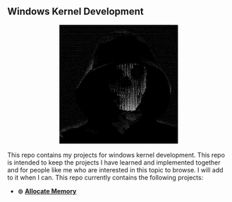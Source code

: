 ## Windows Kernel Development 
<div align="center">
    <img src="https://github.com/0xCyberGenji/WinKernelDev/blob/main/gif/video.gif?raw=true">
</div>

This repo contains my projects for windows kernel development. This repo is intended to keep the projects I have learned and implemented together and for people like me who are interested in this topic to browse. I will add to it when I can. This repo currently contains the following projects:

- `🟢` [**Allocate Memory**](https://github.com/x1nerama/WinKernelDev/tree/main/Memory/allocate-memory/allocate-memory)
